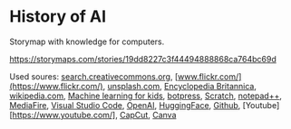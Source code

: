# History of AI
Storymap with knowledge for computers.

https://storymaps.com/stories/19dd8227c3f44494888868ca764bc69d


Used soures: [search.creativecommons.org](https://search.creativecommons.org/), [www.flickr.com/](https://www.flickr.com/), [unsplash.com](https://unsplash.com/), [Encyclopedia Britannica](https://www.britannica.com/), [wikipedia.com](https://www.wikipedia.org/), [Machine learning for kids](https://machinelearningforkids.co.uk), [botpress](https://botpress.com/), [Scratch](https://scratch.mit.edu/), [notepad++](https://notepad-plus-plus.org/), [MediaFire](https://www.mediafire.com/), [Visual Studio Code](https://code.visualstudio.com/), [OpenAI](https://openai.com/), [HuggingFace](https://huggingface.co/), [Github](https://github.com/), [Youtube][https://www.youtube.com/], [CapCut](https://www.capcut.com), [Canva](https://www.canva.com)